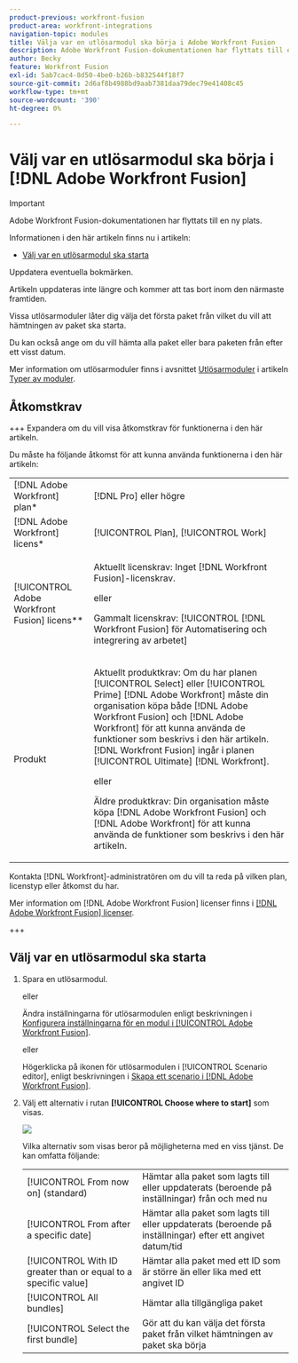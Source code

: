 ```yaml
---
product-previous: workfront-fusion
product-area: workfront-integrations
navigation-topic: modules
title: Välja var en utlösarmodul ska börja i Adobe Workfront Fusion
description: Adobe Workfront Fusion-dokumentationen har flyttats till en ny plats. Den här artikeln har tagits bort, men innehåller en länk till den nya artikeln som innehåller den här funktionen.
author: Becky
feature: Workfront Fusion
exl-id: 5ab7cac4-8d50-4be0-b26b-b832544f18f7
source-git-commit: 2d6af8b4988bd9aab7381daa79dec79e41408c45
workflow-type: tm+mt
source-wordcount: '390'
ht-degree: 0%

---
```


# Välj var en utlösarmodul ska börja i [!DNL Adobe Workfront Fusion]

>[!IMPORTANT]
>
>Adobe Workfront Fusion-dokumentationen har flyttats till en ny plats.
>
>Informationen i den här artikeln finns nu i artikeln:
>
>* [Välj var en utlösarmodul ska starta](https://experienceleague.adobe.com/docs/workfront-fusion/using/create-scenarios/add-modules/choose-where-trigger-module-starts.html)
>
>Uppdatera eventuella bokmärken.
>
>Artikeln uppdateras inte längre och kommer att tas bort inom den närmaste framtiden.

Vissa utlösarmoduler låter dig välja det första paket från vilket du vill att hämtningen av paket ska starta.

Du kan också ange om du vill hämta alla paket eller bara paketen från efter ett visst datum.

Mer information om utlösarmoduler finns i avsnittet [Utlösarmoduler](../../workfront-fusion/modules/module-types.md#triggers) i artikeln [Typer av moduler](../../workfront-fusion/modules/module-types.md).

## Åtkomstkrav

+++ Expandera om du vill visa åtkomstkrav för funktionerna i den här artikeln.

Du måste ha följande åtkomst för att kunna använda funktionerna i den här artikeln:

<table style="table-layout:auto">
 <col> 
 <col> 
 <tbody> 
  <tr> 
    <td role="rowheader">[!DNL Adobe Workfront] plan*</td> 
   <td> <p>[!DNL Pro] eller högre</p> </td> 
  </tr> 
  <tr data-mc-conditions=""> 
   <td role="rowheader">[!DNL Adobe Workfront] licens*</td> 
   <td> <p>[!UICONTROL Plan], [!UICONTROL Work]</p> </td> 
  </tr> 
  <tr> 
   <td role="rowheader">[!UICONTROL Adobe Workfront Fusion] licens**</td> 
   <td>
   <p>Aktuellt licenskrav: Inget [!DNL Workfront Fusion]-licenskrav.</p>
   <p>eller</p>
   <p>Gammalt licenskrav: [!UICONTROL [!DNL Workfront Fusion] för Automatisering och integrering av arbetet] </p>
   </td> 
  </tr> 
  <tr> 
   <td role="rowheader">Produkt</td> 
   <td>
   <p>Aktuellt produktkrav: Om du har planen [!UICONTROL Select] eller [!UICONTROL Prime] [!DNL Adobe Workfront] måste din organisation köpa både [!DNL Adobe Workfront Fusion] och [!DNL Adobe Workfront] för att kunna använda de funktioner som beskrivs i den här artikeln. [!DNL Workfront Fusion] ingår i planen [!UICONTROL Ultimate] [!DNL Workfront].</p>
   <p>eller</p>
   <p>Äldre produktkrav: Din organisation måste köpa [!DNL Adobe Workfront Fusion] och [!DNL Adobe Workfront] för att kunna använda de funktioner som beskrivs i den här artikeln.</p>
   </td> 
  </tr> 
 </tbody> 
</table>

Kontakta [!DNL Workfront]-administratören om du vill ta reda på vilken plan, licenstyp eller åtkomst du har.

Mer information om [!DNL Adobe Workfront Fusion] licenser finns i [[!DNL Adobe Workfront Fusion] licenser](../../workfront-fusion/get-started/license-automation-vs-integration.md).

+++

## Välj var en utlösarmodul ska starta

1. Spara en utlösarmodul.

   eller

   Ändra inställningarna för utlösarmodulen enligt beskrivningen i [Konfigurera inställningarna för en modul i [!UICONTROL Adobe Workfront Fusion]](../../workfront-fusion/modules/configure-a-modules-settings.md).

   eller

   Högerklicka på ikonen för utlösarmodulen i [!UICONTROL Scenario editor], enligt beskrivningen i [Skapa ett scenario i  [!DNL Adobe Workfront Fusion]](../../workfront-fusion/scenarios/create-a-scenario.md).

1. Välj ett alternativ i rutan **[!UICONTROL Choose where to start]** som visas.

   ![](assets/choose-where-to-start-350x346.jpg)

   Vilka alternativ som visas beror på möjligheterna med en viss tjänst. De kan omfatta följande:

   <table style="table-layout:auto">
        <tr>
            <td>[!UICONTROL From now on] (standard)</td>
            <td>Hämtar alla paket som lagts till eller uppdaterats (beroende på inställningar) från och med nu</td>
        </tr>
        <tr>
            <td>[!UICONTROL From after a specific date]</td>
            <td>Hämtar alla paket som lagts till eller uppdaterats (beroende på inställningar) efter ett angivet datum/tid</td>
        </tr>
        <tr>
            <td>[!UICONTROL With ID greater than or equal to a specific value]</td>
            <td>Hämtar alla paket med ett ID som är större än eller lika med ett angivet ID</td> 
        </tr>
        <tr>
            <td>[!UICONTROL All bundles]</td>
            <td>Hämtar alla tillgängliga paket</td>
        </tr>
        <tr>
            <td>[!UICONTROL Select the first bundle]</td>
            <td>Gör att du kan välja det första paket från vilket hämtningen av paket ska börja</td>
        </tr>
   </table>
